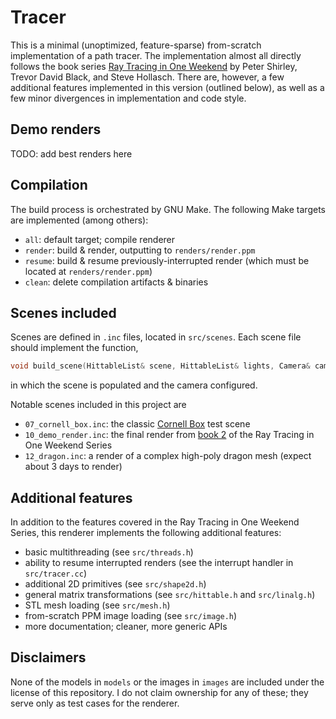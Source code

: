 # Tracer

This is a minimal (unoptimized, feature-sparse) from-scratch implementation of a path tracer. The implementation almost all directly follows the book series
[Ray Tracing in One Weekend](https://raytracing.github.io/) by Peter Shirley, Trevor David Black, and Steve Hollasch. There are, however, a few additional
features implemented in this version (outlined below), as well as a few minor divergences in implementation and code style.

## Demo renders

TODO: add best renders here

## Compilation

The build process is orchestrated by GNU Make. The following Make targets are implemented (among others):

- `all`: default target; compile renderer
- `render`: build & render, outputting to `renders/render.ppm`
- `resume`: build & resume previously-interrupted render (which must be located at `renders/render.ppm`)
- `clean`: delete compilation artifacts & binaries

## Scenes included

Scenes are defined in `.inc` files, located in `src/scenes`. Each scene file should implement the function,
```c++
void build_scene(HittableList& scene, HittableList& lights, Camera& cam);
```
in which the scene is populated and the camera configured.

Notable scenes included in this project are

- `07_cornell_box.inc`: the classic [Cornell Box](https://en.wikipedia.org/wiki/Cornell_box) test scene
- `10_demo_render.inc`: the final render from [book 2](https://raytracing.github.io/books/RayTracingTheNextWeek.html) of the Ray Tracing in One Weekend Series
- `12_dragon.inc`: a render of a complex high-poly dragon mesh (expect about 3 days to render)

## Additional features

In addition to the features covered in the Ray Tracing in One Weekend Series, this renderer implements the following additional features:

- basic multithreading (see `src/threads.h`)
- ability to resume interrupted renders (see the interrupt handler in `src/tracer.cc`)
- additional 2D primitives (see `src/shape2d.h`)
- general matrix transformations (see `src/hittable.h` and `src/linalg.h`)
- STL mesh loading (see `src/mesh.h`)
- from-scratch PPM image loading (see `src/image.h`)
- more documentation; cleaner, more generic APIs

## Disclaimers

None of the models in `models` or the images in `images` are included under the license of this repository. I do not
claim ownership for any of these; they serve only as test cases for the renderer.
